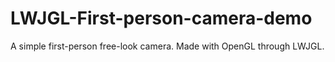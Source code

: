 # LWJGL-First-person-camera-demo
A simple first-person free-look camera. Made with OpenGL through LWJGL.
